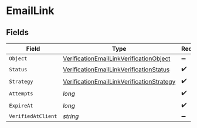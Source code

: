 # EmailLink


## Fields

| Field                                                                                                             | Type                                                                                                              | Required                                                                                                          | Description                                                                                                       |
| ----------------------------------------------------------------------------------------------------------------- | ----------------------------------------------------------------------------------------------------------------- | ----------------------------------------------------------------------------------------------------------------- | ----------------------------------------------------------------------------------------------------------------- |
| `Object`                                                                                                          | [VerificationEmailLinkVerificationObject](../../Models/Components/VerificationEmailLinkVerificationObject.md)     | :heavy_minus_sign:                                                                                                | N/A                                                                                                               |
| `Status`                                                                                                          | [VerificationEmailLinkVerificationStatus](../../Models/Components/VerificationEmailLinkVerificationStatus.md)     | :heavy_check_mark:                                                                                                | N/A                                                                                                               |
| `Strategy`                                                                                                        | [VerificationEmailLinkVerificationStrategy](../../Models/Components/VerificationEmailLinkVerificationStrategy.md) | :heavy_check_mark:                                                                                                | N/A                                                                                                               |
| `Attempts`                                                                                                        | *long*                                                                                                            | :heavy_check_mark:                                                                                                | N/A                                                                                                               |
| `ExpireAt`                                                                                                        | *long*                                                                                                            | :heavy_check_mark:                                                                                                | N/A                                                                                                               |
| `VerifiedAtClient`                                                                                                | *string*                                                                                                          | :heavy_minus_sign:                                                                                                | N/A                                                                                                               |